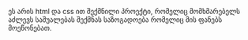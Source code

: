 ეს არის html და css ით შექმნილი პროექტი, რომელიც მომხმარებელს აძლევს საშუალებას შექმნას საზოგადოება რომელიც მის ფანებს მოეწონებათ.
